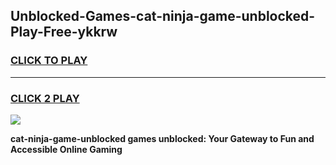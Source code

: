 
## Unblocked-Games-cat-ninja-game-unblocked-Play-Free-ykkrw
<h3>
<a href="https://premium76.site?title=cat-ninja-game-unblocked&ref=10A">CLICK TO PLAY</a></h3>
<hr>

<h3>
<a href="https://premium76.site?title=cat-ninja-game-unblocked&ref=10A">CLICK 2 PLAY</a>
  
</h3>

<a href="https://premium76.site?title=cat-ninja-game-unblocked&ref=10A"><img src="https://clearcache.store/games.png"></a>


**cat-ninja-game-unblocked games unblocked: Your Gateway to Fun and Accessible Online Gaming**
